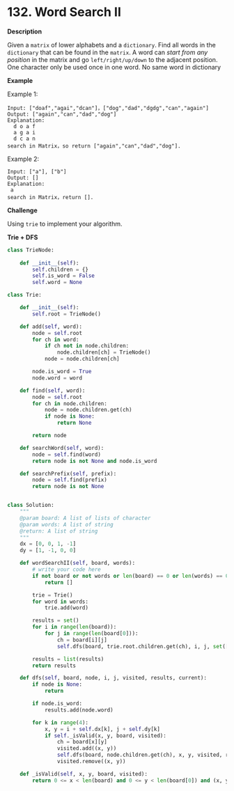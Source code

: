 # 132. Word Search II

**Description**

Given a `matrix` of lower alphabets and a `dictionary`. Find all words in the `dictionary` that can be found in the `matrix`. A word can *start from any position* in the matrix and go `left/right/up/down` to the adjacent position. One character only be used once in one word. No same word in dictionary


**Example**

Example 1:

```
Input: ["doaf","agai","dcan"]，["dog","dad","dgdg","can","again"]
Output: ["again","can","dad","dog"]
Explanation:
  d o a f
  a g a i
  d c a n
search in Matrix，so return ["again","can","dad","dog"].
```

Example 2:

```
Input: ["a"], ["b"]
Output: []
Explanation:
 a
search in Matrix，return [].
```

**Challenge**

Using `trie` to implement your algorithm.


**Trie + DFS**


```python
class TrieNode:
    
    def __init__(self):
        self.children = {}
        self.is_word = False
        self.word = None

class Trie:

    def __init__(self):
        self.root = TrieNode()

    def add(self, word):
        node = self.root
        for ch in word:
            if ch not in node.children:
                node.children[ch] = TrieNode()
            node = node.children[ch]

        node.is_word = True
        node.word = word

    def find(self, word):
        node = self.root
        for ch in node.children:
            node = node.children.get(ch)
            if node is None:
                return None

        return node

    def searchWord(self, word):
        node = self.find(word)
        return node is not None and node.is_word

    def searchPrefix(self, prefix):
        node = self.find(prefix)
        return node is not None


class Solution:
    """
    @param board: A list of lists of character
    @param words: A list of string
    @return: A list of string
    """
    dx = [0, 0, 1, -1]
    dy = [1, -1, 0, 0]

    def wordSearchII(self, board, words):
        # write your code here
        if not board or not words or len(board) == 0 or len(words) == 0:
            return []

        trie = Trie()
        for word in words:
            trie.add(word)

        results = set()
        for i in range(len(board)):
            for j in range(len(board[0])):
                ch = board[i][j]
                self.dfs(board, trie.root.children.get(ch), i, j, set([(i, j)]), results, ch)

        results = list(results)
        return results

    def dfs(self, board, node, i, j, visited, results, current):
        if node is None:
            return

        if node.is_word:
            results.add(node.word)

        for k in range(4):
            x, y = i + self.dx[k], j + self.dy[k]
            if self._isValid(x, y, board, visited):
                ch = board[x][y]
                visited.add((x, y))
                self.dfs(board, node.children.get(ch), x, y, visited, results, current + ch)
                visited.remove((x, y))

    def _isValid(self, x, y, board, visited):
        return 0 <= x < len(board) and 0 <= y < len(board[0]) and (x, y) not in visited
```
